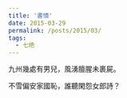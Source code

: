 ```yaml
---
title: '書憤'
date: 2015-03-29
permalink: /posts/2015/03/ 
tags:
  - 七绝
---
```


 九州幾處有男兒，風湧膻腥未裹屍。

不雪偏安家國恥，誰聽閑怨女郎詩？



 